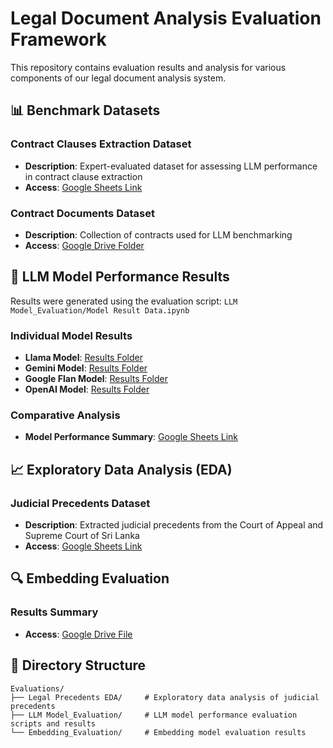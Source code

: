 # Legal Document Analysis Evaluation Framework

This repository contains evaluation results and analysis for various components of our legal document analysis system.

## 📊 Benchmark Datasets

### Contract Clauses Extraction Dataset
- **Description**: Expert-evaluated dataset for assessing LLM performance in contract clause extraction
- **Access**: [Google Sheets Link](https://docs.google.com/spreadsheets/d/14BhrgZ3ybleqV6_TCw6tZJLTUGUevCnX/edit?usp=sharing&ouid=112077746328118534831&rtpof=true&sd=true)

### Contract Documents Dataset
- **Description**: Collection of contracts used for LLM benchmarking
- **Access**: [Google Drive Folder](https://drive.google.com/drive/folders/1Sk07DRoark1dyr9VtOVJen6IWZxjir4F?usp=sharing)

## 🤖 LLM Model Performance Results

Results were generated using the evaluation script: `LLM Model_Evaluation/Model Result Data.ipynb`

### Individual Model Results
- **Llama Model**: [Results Folder](https://drive.google.com/drive/folders/1aG3B2FoEqUKfJDC5lSly_r0HRkuAzOWV?usp=drive_link)
- **Gemini Model**: [Results Folder](https://drive.google.com/drive/folders/1xmQmUeiOZBXZiAI-16PTFzYqY20dcRUq?usp=drive_link)
- **Google Flan Model**: [Results Folder](https://drive.google.com/drive/folders/1VwU8dI7kHOgQeNyWZytahqI8z3dMXJyj?usp=drive_link)
- **OpenAI Model**: [Results Folder](https://drive.google.com/drive/folders/1-jOywhVnzkShQkeccq5_zqicEbCXGl_U?usp=drive_link)

### Comparative Analysis
- **Model Performance Summary**: [Google Sheets Link](https://docs.google.com/spreadsheets/d/1-FH4Pi2yfiMJNn5iWT06fp_OFoJ4Zvzq/edit?usp=drive_link&ouid=112077746328118534831&rtpof=true&sd=true)

## 📈 Exploratory Data Analysis (EDA)

### Judicial Precedents Dataset
- **Description**: Extracted judicial precedents from the Court of Appeal and Supreme Court of Sri Lanka
- **Access**: [Google Sheets Link](https://docs.google.com/spreadsheets/d/1NtMmjnJWvM-xWPq48uQWxB3BgDw6_8eVUysBaPUfVAU/edit?usp=drive_link)

## 🔍 Embedding Evaluation

### Results Summary
- **Access**: [Google Drive File](https://drive.google.com/file/d/12k7j9PYaMQsZd6lbiaNtgfrb_Mx8jIAO/view?usp=drive_link)

## 📁 Directory Structure

```
Evaluations/
├── Legal Precedents EDA/     # Exploratory data analysis of judicial precedents
├── LLM Model_Evaluation/     # LLM model performance evaluation scripts and results
└── Embedding_Evaluation/     # Embedding model evaluation results
```